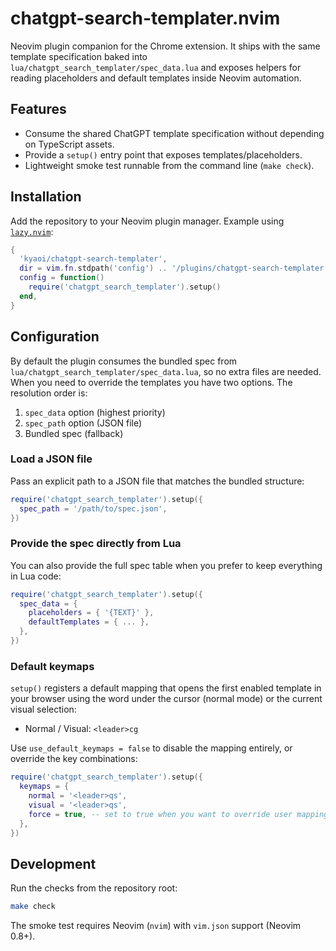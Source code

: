 # chatgpt-search-templater.nvim

Neovim plugin companion for the Chrome extension. It ships with the same
template specification baked into `lua/chatgpt_search_templater/spec_data.lua`
and exposes helpers for reading placeholders and default templates inside
Neovim automation.

## Features

- Consume the shared ChatGPT template specification without depending on
  TypeScript assets.
- Provide a `setup()` entry point that exposes templates/placeholders.
- Lightweight smoke test runnable from the command line (`make check`).

## Installation

Add the repository to your Neovim plugin manager. Example using
[`lazy.nvim`](https://github.com/folke/lazy.nvim):

```lua
{
  'kyaoi/chatgpt-search-templater',
  dir = vim.fn.stdpath('config') .. '/plugins/chatgpt-search-templater',
  config = function()
    require('chatgpt_search_templater').setup()
  end,
}
```

## Configuration

By default the plugin consumes the bundled spec from
`lua/chatgpt_search_templater/spec_data.lua`, so no extra files are needed.
When you need to override the templates you have two options. The resolution
order is:

1. `spec_data` option (highest priority)
2. `spec_path` option (JSON file)
3. Bundled spec (fallback)

### Load a JSON file

Pass an explicit path to a JSON file that matches the bundled structure:

```lua
require('chatgpt_search_templater').setup({
  spec_path = '/path/to/spec.json',
})
```

### Provide the spec directly from Lua

You can also provide the full spec table when you prefer to keep everything in
Lua code:

```lua
require('chatgpt_search_templater').setup({
  spec_data = {
    placeholders = { '{TEXT}' },
    defaultTemplates = { ... },
  },
})
```

### Default keymaps

`setup()` registers a default mapping that opens the first enabled template in
your browser using the word under the cursor (normal mode) or the current visual
selection:

- Normal / Visual: `<leader>cg`

Use `use_default_keymaps = false` to disable the mapping entirely, or override
the key combinations:

```lua
require('chatgpt_search_templater').setup({
  keymaps = {
    normal = '<leader>qs',
    visual = '<leader>qs',
    force = true, -- set to true when you want to override user mappings
  },
})
```

## Development

Run the checks from the repository root:

```bash
make check
```

The smoke test requires Neovim (`nvim`) with `vim.json` support (Neovim 0.8+).
